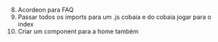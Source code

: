 8. Acordeon para FAQ
9. Passar todos os imports para um .js cobaia e do cobaia jogar para o index
10. Criar um component para a home também